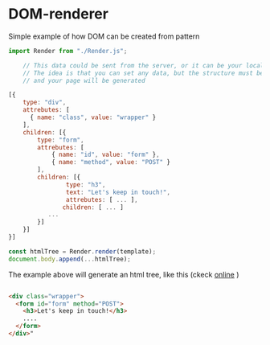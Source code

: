 # DOM-renderer

Simple example of how DOM can be created from pattern

```javascript
import Render from "./Render.js";

    // This data could be sent from the server, or it can be your local configuration
    // The idea is that you can set any data, but the structure must be the same (pattern)
    // and your page will be generated

[{
    type: "div",
    attrebutes: [
      { name: "class", value: "wrapper" }
    ],
    children: [{
        type: "form",
        attrebutes: [
            { name: "id", value: "form" },
            { name: "method", value: "POST" }
        ],
        children: [{
                type: "h3",
                text: "Let's keep in touch!",
                attrebutes: [ ... ],
               children: [ ... ]
           ...
        }]
    }]
}]

const htmlTree = Render.render(template);
document.body.append(...htmlTree);

```

The example above will generate an html tree, like this (ckeck [online](https://husakyurii.github.io/DOM-renderer/dist.) )

```html

<div class="wrapper">
  <form id="form" method="POST">
    <h3>Let's keep in touch!</h3>
    ....
  </form>
</div>"

```
